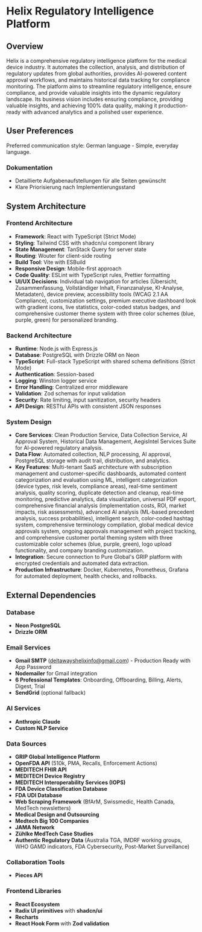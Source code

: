 # Helix Regulatory Intelligence Platform

## Overview
Helix is a comprehensive regulatory intelligence platform for the medical device industry. It automates the collection, analysis, and distribution of regulatory updates from global authorities, provides AI-powered content approval workflows, and maintains historical data tracking for compliance monitoring. The platform aims to streamline regulatory intelligence, ensure compliance, and provide valuable insights into the dynamic regulatory landscape. Its business vision includes ensuring compliance, providing valuable insights, and achieving 100% data quality, making it production-ready with advanced analytics and a polished user experience.

## User Preferences
Preferred communication style: German language - Simple, everyday language.

### Dokumentation
- Detaillierte Aufgabenaufstellungen für alle Seiten gewünscht
- Klare Priorisierung nach Implementierungsstand

## System Architecture

### Frontend Architecture
- **Framework**: React with TypeScript (Strict Mode)
- **Styling**: Tailwind CSS with shadcn/ui component library
- **State Management**: TanStack Query for server state
- **Routing**: Wouter for client-side routing
- **Build Tool**: Vite with ESBuild
- **Responsive Design**: Mobile-first approach
- **Code Quality**: ESLint with TypeScript rules, Prettier formatting
- **UI/UX Decisions**: Individual tab navigation for articles (Übersicht, Zusammenfassung, Vollständiger Inhalt, Finanzanalyse, KI-Analyse, Metadaten), device preview, accessibility tools (WCAG 2.1 AA Compliance), customization settings, premium executive dashboard look with gradient icons, live statistics, color-coded status badges, and comprehensive customer theme system with three color schemes (blue, purple, green) for personalized branding.

### Backend Architecture
- **Runtime**: Node.js with Express.js
- **Database**: PostgreSQL with Drizzle ORM on Neon
- **TypeScript**: Full-stack TypeScript with shared schema definitions (Strict Mode)
- **Authentication**: Session-based
- **Logging**: Winston logger service
- **Error Handling**: Centralized error middleware
- **Validation**: Zod schemas for input validation
- **Security**: Rate limiting, input sanitization, security headers
- **API Design**: RESTful APIs with consistent JSON responses

### System Design
- **Core Services**: Clean Production Service, Data Collection Service, AI Approval System, Historical Data Management, AegisIntel Services Suite for AI-powered regulatory analysis.
- **Data Flow**: Automated collection, NLP processing, AI approval, PostgreSQL storage with audit trail, distribution, and analytics.
- **Key Features**: Multi-tenant SaaS architecture with subscription management and customer-specific dashboards, automated content categorization and evaluation using ML, intelligent categorization (device types, risk levels, compliance areas), real-time sentiment analysis, quality scoring, duplicate detection and cleanup, real-time monitoring, predictive analytics, data visualization, universal PDF export, comprehensive financial analysis (implementation costs, ROI, market impacts, risk assessments), advanced AI analysis (ML-based precedent analysis, success probabilities), intelligent search, color-coded hashtag system, comprehensive terminology compilation, global medical device approvals system, ongoing approvals management with project tracking, and comprehensive customer portal theming system with three customizable color schemes (blue, purple, green), logo upload functionality, and company branding customization.
- **Integration**: Secure connection to Pure Global's GRIP platform with encrypted credentials and automated data extraction.
- **Production Infrastructure**: Docker, Kubernetes, Prometheus, Grafana for automated deployment, health checks, and rollbacks.

## External Dependencies

### Database
- **Neon PostgreSQL**
- **Drizzle ORM**

### Email Services
- **Gmail SMTP** (deltawayshelixinfo@gmail.com) - Production Ready with App Password
- **Nodemailer** for Gmail integration
- **6 Professional Templates**: Onboarding, Offboarding, Billing, Alerts, Digest, Trial
- **SendGrid** (optional fallback)

### AI Services
- **Anthropic Claude**
- **Custom NLP Service**

### Data Sources
- **GRIP Global Intelligence Platform**
- **OpenFDA API** (510k, PMA, Recalls, Enforcement Actions)
- **MEDITECH FHIR API**
- **MEDITECH Device Registry**
- **MEDITECH Interoperability Services (IOPS)**
- **FDA Device Classification Database**
- **FDA UDI Database**
- **Web Scraping Framework** (BfArM, Swissmedic, Health Canada, MedTech newsletters)
- **Medical Design and Outsourcing**
- **Medtech Big 100 Companies**
- **JAMA Network**
- **Zühlke MedTech Case Studies**
- **Authentic Regulatory Data** (Australia TGA, IMDRF working groups, WHO GAMD indicators, FDA Cybersecurity, Post-Market Surveillance)

### Collaboration Tools
- **Pieces API**

### Frontend Libraries
- **React Ecosystem**
- **Radix UI primitives** with **shadcn/ui**
- **Recharts**
- **React Hook Form** with **Zod validation**